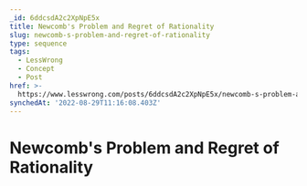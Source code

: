 ```yaml
---
_id: 6ddcsdA2c2XpNpE5x
title: Newcomb's Problem and Regret of Rationality
slug: newcomb-s-problem-and-regret-of-rationality
type: sequence
tags:
  - LessWrong
  - Concept
  - Post
href: >-
  https://www.lesswrong.com/posts/6ddcsdA2c2XpNpE5x/newcomb-s-problem-and-regret-of-rationality
synchedAt: '2022-08-29T11:16:08.403Z'
---
```

# Newcomb's Problem and Regret of Rationality

